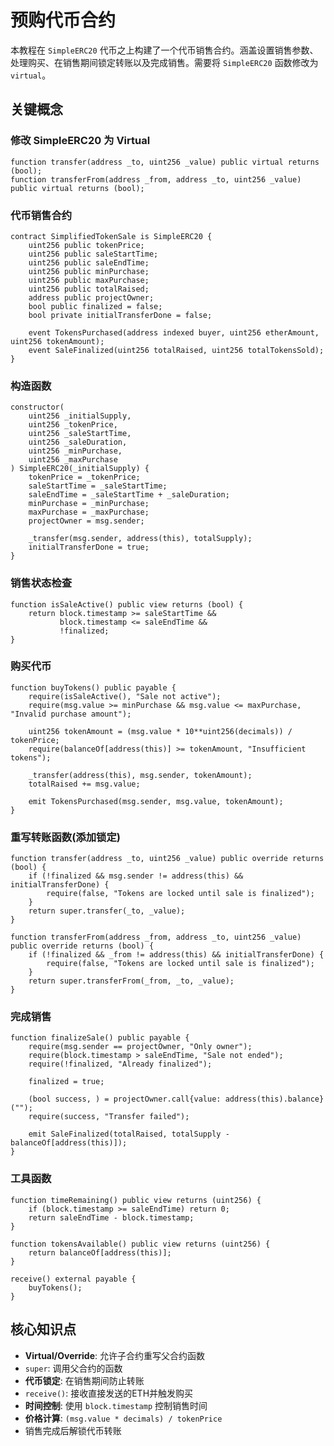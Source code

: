 # 预购代币合约

本教程在 `SimpleERC20` 代币之上构建了一个代币销售合约。涵盖设置销售参数、处理购买、在销售期间锁定转账以及完成销售。需要将 `SimpleERC20` 函数修改为 `virtual`。

## 关键概念

### 修改 SimpleERC20 为 Virtual
```solidity
function transfer(address _to, uint256 _value) public virtual returns (bool);
function transferFrom(address _from, address _to, uint256 _value) public virtual returns (bool);
```

### 代币销售合约
```solidity
contract SimplifiedTokenSale is SimpleERC20 {
    uint256 public tokenPrice;
    uint256 public saleStartTime;
    uint256 public saleEndTime;
    uint256 public minPurchase;
    uint256 public maxPurchase;
    uint256 public totalRaised;
    address public projectOwner;
    bool public finalized = false;
    bool private initialTransferDone = false;
    
    event TokensPurchased(address indexed buyer, uint256 etherAmount, uint256 tokenAmount);
    event SaleFinalized(uint256 totalRaised, uint256 totalTokensSold);
}
```

### 构造函数
```solidity
constructor(
    uint256 _initialSupply,
    uint256 _tokenPrice,
    uint256 _saleStartTime,
    uint256 _saleDuration,
    uint256 _minPurchase,
    uint256 _maxPurchase
) SimpleERC20(_initialSupply) {
    tokenPrice = _tokenPrice;
    saleStartTime = _saleStartTime;
    saleEndTime = _saleStartTime + _saleDuration;
    minPurchase = _minPurchase;
    maxPurchase = _maxPurchase;
    projectOwner = msg.sender;
    
    _transfer(msg.sender, address(this), totalSupply);
    initialTransferDone = true;
}
```

### 销售状态检查
```solidity
function isSaleActive() public view returns (bool) {
    return block.timestamp >= saleStartTime && 
           block.timestamp <= saleEndTime && 
           !finalized;
}
```

### 购买代币
```solidity
function buyTokens() public payable {
    require(isSaleActive(), "Sale not active");
    require(msg.value >= minPurchase && msg.value <= maxPurchase, "Invalid purchase amount");
    
    uint256 tokenAmount = (msg.value * 10**uint256(decimals)) / tokenPrice;
    require(balanceOf[address(this)] >= tokenAmount, "Insufficient tokens");
    
    _transfer(address(this), msg.sender, tokenAmount);
    totalRaised += msg.value;
    
    emit TokensPurchased(msg.sender, msg.value, tokenAmount);
}
```

### 重写转账函数(添加锁定)
```solidity
function transfer(address _to, uint256 _value) public override returns (bool) {
    if (!finalized && msg.sender != address(this) && initialTransferDone) {
        require(false, "Tokens are locked until sale is finalized");
    }
    return super.transfer(_to, _value);
}

function transferFrom(address _from, address _to, uint256 _value) public override returns (bool) {
    if (!finalized && _from != address(this) && initialTransferDone) {
        require(false, "Tokens are locked until sale is finalized");
    }
    return super.transferFrom(_from, _to, _value);
}
```

### 完成销售
```solidity
function finalizeSale() public payable {
    require(msg.sender == projectOwner, "Only owner");
    require(block.timestamp > saleEndTime, "Sale not ended");
    require(!finalized, "Already finalized");
    
    finalized = true;
    
    (bool success, ) = projectOwner.call{value: address(this).balance}("");
    require(success, "Transfer failed");
    
    emit SaleFinalized(totalRaised, totalSupply - balanceOf[address(this)]);
}
```

### 工具函数
```solidity
function timeRemaining() public view returns (uint256) {
    if (block.timestamp >= saleEndTime) return 0;
    return saleEndTime - block.timestamp;
}

function tokensAvailable() public view returns (uint256) {
    return balanceOf[address(this)];
}

receive() external payable {
    buyTokens();
}
```

## 核心知识点

- **Virtual/Override**: 允许子合约重写父合约函数
- `super`: 调用父合约的函数
- **代币锁定**: 在销售期间防止转账
- `receive()`: 接收直接发送的ETH并触发购买
- **时间控制**: 使用 `block.timestamp` 控制销售时间
- **价格计算**: `(msg.value * decimals) / tokenPrice`
- 销售完成后解锁代币转账

